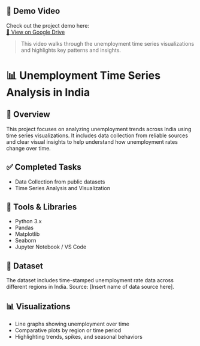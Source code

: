 ## 🎥 Demo Video

Check out the project demo here:  
[📎 View on Google Drive](https://drive.google.com/file/d/1UrOONjSIAesxULIFxunh3IcVRA5hLJt0/view?usp=sharing)

> This video walks through the unemployment time series visualizations and highlights key patterns and insights.
# 📊 Unemployment Time Series Analysis in India

## 📝 Overview
This project focuses on analyzing unemployment trends across India using time series visualizations. It includes data collection from reliable sources and clear visual insights to help understand how unemployment rates change over time.

## ✅ Completed Tasks
- Data Collection from public datasets
- Time Series Analysis and Visualization

## 🧰 Tools & Libraries
- Python 3.x
- Pandas
- Matplotlib
- Seaborn
- Jupyter Notebook / VS Code

## 📂 Dataset
The dataset includes time-stamped unemployment rate data across different regions in India. Source: [Insert name of data source here].

## 📊 Visualizations
- Line graphs showing unemployment over time
- Comparative plots by region or time period
- Highlighting trends, spikes, and seasonal behaviors

